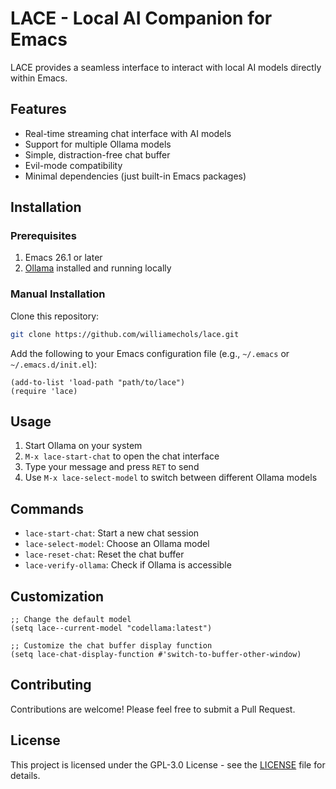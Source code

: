 # LACE - Local AI Companion for Emacs

LACE provides a seamless interface to interact with local AI models directly within Emacs.

## Features

- Real-time streaming chat interface with AI models
- Support for multiple Ollama models
- Simple, distraction-free chat buffer
- Evil-mode compatibility
- Minimal dependencies (just built-in Emacs packages)

## Installation

### Prerequisites

1. Emacs 26.1 or later
2. [Ollama](https://ollama.ai/) installed and running locally

### Manual Installation

Clone this repository:

```bash
git clone https://github.com/williamechols/lace.git
```

Add the following to your Emacs configuration file (e.g., `~/.emacs` or `~/.emacs.d/init.el`):

```elisp
(add-to-list 'load-path "path/to/lace")
(require 'lace)
```

## Usage

1. Start Ollama on your system
2. `M-x lace-start-chat` to open the chat interface
3. Type your message and press `RET` to send
4. Use `M-x lace-select-model` to switch between different Ollama models

## Commands

- `lace-start-chat`: Start a new chat session
- `lace-select-model`: Choose an Ollama model
- `lace-reset-chat`: Reset the chat buffer
- `lace-verify-ollama`: Check if Ollama is accessible

## Customization

```elisp
;; Change the default model
(setq lace--current-model "codellama:latest")

;; Customize the chat buffer display function
(setq lace-chat-display-function #'switch-to-buffer-other-window)
```

## Contributing

Contributions are welcome! Please feel free to submit a Pull Request.

## License

This project is licensed under the GPL-3.0 License - see the [LICENSE](LICENSE) file for details.
